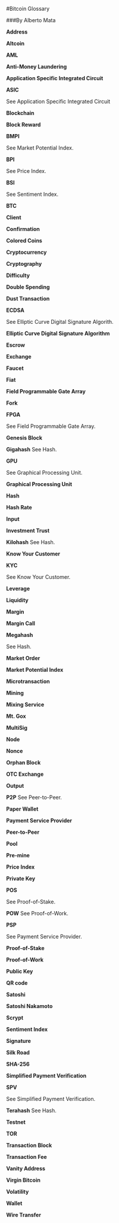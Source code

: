 #Bitcoin Glossary

###By Alberto Mata

**Address**

**Altcoin**

**AML**

**Anti-Money Laundering**

**Application Specific Integrated Circuit**

**ASIC**

See Application Specific Integrated Circuit

**Blockchain**

**Block Reward**

**BMPI** 

See Market Potential Index.

**BPI**

See Price Index.

**BSI**

See Sentiment Index.

**BTC**

**Client**

**Confirmation**

**Colored Coins**

**Cryptocurrency**

**Cryptography**

**Difficulty**

**Double Spending**

**Dust Transaction**

**ECDSA**

See Elliptic Curve Digital Signature Algorith.

**Elliptic Curve Digital Signature Algorithm**

**Escrow**

**Exchange**

**Faucet**

**Fiat**

**Field Programmable Gate Array**

**Fork**

**FPGA**

See Field Programmable Gate Array.

**Genesis Block**

**Gigahash**
See Hash.

**GPU**

See Graphical Processing Unit.

**Graphical Processing Unit**

**Hash**

**Hash Rate**

**Input**

**Investment Trust**

**Kilohash**
See Hash.

**Know Your Customer**

**KYC**

See Know Your Customer.

**Leverage**

**Liquidity**

**Margin**

**Margin Call**

**Megahash**

See Hash.

**Market Order**

**Market Potential Index**

**Microtransaction**

**Mining**

**Mixing Service**

**Mt. Gox**

**MultiSig**

**Node**

**Nonce**

**Orphan Block**

**OTC Exchange**

**Output**

**P2P**
See Peer-to-Peer.

**Paper Wallet**

**Payment Service Provider**

**Peer-to-Peer**

**Pool**

**Pre-mine**

**Price Index**

**Private Key**

**POS**

See Proof-of-Stake.

**POW**
See Proof-of-Work.

**PSP**

See Payment Service Provider.

**Proof-of-Stake**

**Proof-of-Work**

**Public Key**

**QR code**

**Satoshi**

**Satoshi Nakamoto**

**Scrypt**

**Sentiment Index**

**Signature**

**Silk Road**

**SHA-256**

**Simplified Payment Verification**

**SPV**

See Simplified Payment Verification.

**Terahash**
See Hash.

**Testnet**

**TOR**

**Transaction Block**

**Transaction Fee**

**Vanity Address**

**Virgin Bitcoin**

**Volatility**

**Wallet**

**Wire Transfer**













